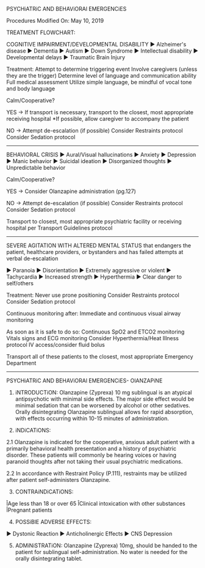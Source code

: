 PSYCHiATRiC AND BEHAViORAl EMERGENCiES

Procedures
Modified On: May 10, 2019

TREATMENT FLOWCHART:

COGNITIVE IMPAIRMENT/DEVELOPMENTAL DISABILITY
► Alzheimer's disease
► Dementia
► Autism
► Down Syndrome
► Intellectual disability
► Developmental delays
► Traumatic Brain Injury

Treatment:
Attempt to determine triggering event
Involve caregivers (unless they are the trigger)
Determine level of language and communication ability
Full medical assessment
Utilize simple language, be mindful of vocal tone and body language

Calm/Cooperative?

YES → If transport is necessary, transport to the closest, most appropriate receiving hospital
      *If possible, allow caregiver to accompany the patient

NO → Attempt de-escalation (if possible)
     Consider Restraints protocol
     Consider Sedation protocol

---

BEHAVIORAL CRISIS
► Aural/Visual hallucinations
► Anxiety
► Depression
► Manic behavior
► Suicidal ideation
► Disorganized thoughts
► Unpredictable behavior

Calm/Cooperative?

YES → Consider Olanzapine administration (pg.127)

NO → Attempt de-escalation (if possible)
     Consider Restraints protocol
     Consider Sedation protocol

Transport to closest, most appropriate psychiatric facility or receiving hospital per Transport Guidelines protocol

---

SEVERE AGITATION WITH ALTERED MENTAL STATUS
that endangers the patient, healthcare providers, or bystanders and has failed attempts at verbal de-escalation

► Paranoia
► Disorientation
► Extremely aggressive or violent
► Tachycardia
► Increased strength
► Hyperthermia
► Clear danger to self/others

Treatment:
Never use prone positioning
Consider Restraints protocol
Consider Sedation protocol

Continuous monitoring after:
Immediate and continuous visual airway monitoring

As soon as it is safe to do so:
Continuous SpO2 and ETCO2 monitoring
Vitals signs and ECG monitoring
Consider Hyperthermia/Heat Illness protocol
IV access/consider fluid bolus

Transport all of these patients to the closest, most appropriate Emergency Department

---

PSYCHiATRiC AND BEHAViORAl EMERGENCiES- OlANZAPiNE

1. iNTRODUCTiON: Olanzapine (Zyprexa) 10 mg sublingual is an atypical antipsychotic with minimal side effects. The major side effect would be minimal sedation that can be worsened by alcohol or other sedatives. Orally disintegrating Olanzapine sublingual allows for rapid absorption, with effects occurring within 10-15 minutes of administration.

2. iNDiCATiONS:

2.1 Olanzapine is indicated for the cooperative, anxious adult patient with a primarily behavioral health presentation and a history of psychiatric disorder. These patients will commonly be hearing voices or having paranoid thoughts after not taking their usual psychiatric medications.

2.2 In accordance with Restraint Policy (P.111), restraints may be utilized after patient self-administers Olanzapine.

3. CONTRAiNDiCATiONS:

ÎAge less than 18 or over 65
ÎClinical intoxication with other substances
ÎPregnant patients

4. POSSiBlE ADVERSE EFFECTS:

► Dystonic Reaction
► Anticholinergic Effects
► CNS Depression

5. ADMiNiSTRATiON: Olanzapine (Zyprexa) 10mg, should be handed to the patient for sublingual self-administration. No water is needed for the orally disintegrating tablet.

